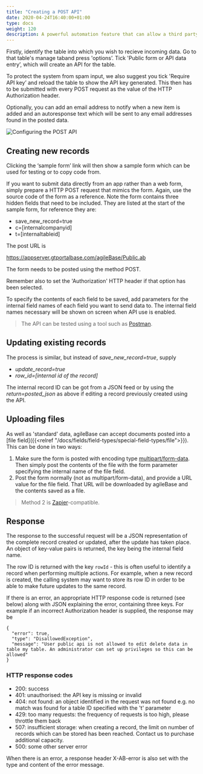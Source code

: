 ```yaml
---
title: "Creating a POST API"
date: 2020-04-24T16:40:00+01:00
type: docs
weight: 120
description: A powerful automation feature that can allow a third party system to POST data in to agileBase.
---
```


Firstly, identify the table into which you wish to recieve incoming data. Go to that table's manage taband press 'options’. Tick 'Public form or API data entry’, which will create an API for the table.

To protect the system from spam input, we also suggest you tick 'Require API key’ and reload the table to show the API key generated. This then has to be submitted with every POST request as the value of the HTTP Authorization header.

Optionally, you can add an email address to notify when a new item is added and an autoresponse text which will be sent to any email addresses found in the posted data.

![Configuring the POST API](/incoming-data-api.png)

## Creating new records

Clicking the ‘sample form’ link will then show a sample form which can be used for testing or to copy code from. 

If you want to submit data directly from an app rather than a web form, simply prepare a HTTP POST request that mimics the form. Again, use the source code of the form as a reference. Note the form contains three hidden fields that need to be included. They are listed at the start of the sample form, for reference they are:

* save_new_record=true
* c=[internalcompanyid]
* t=[internaltableid]

The post URL is

https://appserver.gtportalbase.com/agileBase/Public.ab

The form needs to be posted using the method POST.

Remember also to set the 'Authorization' HTTP header if that option has been selected.

To specify the contents of each field to be saved, add parameters for the internal field names of each field you want to send data to. The internal field names necessary will be shown on screen when API use is enabled.

> The API can be tested using a tool such as [Postman](https://www.postman.com).

## Updating existing records
The process is similar, but instead of _save_new_record=true_, supply 
* _update_record=true_
* _row_id=[internal id of the record]_

The internal record ID can be got from a JSON feed or by using the _return=posted_json_ as above if editing a record previously created using the API.

## Uploading files
As well as 'standard' data, agileBase can accept documents posted into a [file field]({{<relref "/docs/fields/field-types/special-field-types/file">}}). This can be done in two ways:

1) Make sure the form is posted with encoding type [multipart/form-data](https://developer.mozilla.org/en-US/docs/Web/HTTP/Methods/POST). Then simply post the contents of the file with the form parameter specifying the internal name of the file field.
2) Post the form normally (not as multipart/form-data), and provide a URL value for the file field. That URL will be downloaded by agileBase and the contents saved as a file.
> Method 2 is [Zapier](https://www.zapier.com)-compatible.

## Response

The response to the successful request will be a JSON representation of the complete record created or updated, after the update has taken place. An object of key-value pairs is returned, the key being the internal field name.

The row ID is returned with the key `rowId` - this is often useful to identify a record when performing multiple actions. For example, when a new record is created, the calling system may want to store its row ID in order to be able to make future updates to the same record.

If there is an error, an appropriate HTTP response code is returned (see below) along with JSON explaining the error, containing three keys. For example if an incorrect Authorization header is supplied, the response may be

```
{
  "error": true,
  "type": "DisallowedException",
  "message": "User public api is not allowed to edit delete data in table my table. An administrator can set up privileges so this can be allowed"
}
```

### HTTP response codes
* 200: success
* 401: unauthorised: the API key is missing or invalid
* 404: not found: an object identified in the request was not found e.g. no match was found for a table ID specified with the 't' parameter
* 429: too many requests: the frequency of requests is too high, please throttle them back
* 507: insufficient storage: when creating a record, the limit on number of records which can be stored has been reached. Contact us to purchase additional capacity.
* 500: some other server error

When there is an error, a response header X-AB-error is also set with the type and content of the error message.

